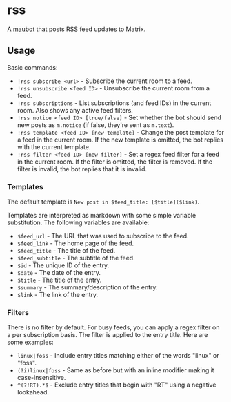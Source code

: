 # rss
A [maubot](https://github.com/maubot/maubot) that posts RSS feed updates to Matrix.

## Usage
Basic commands:

* `!rss subscribe <url>` - Subscribe the current room to a feed.
* `!rss unsubscribe <feed ID>` - Unsubscribe the current room from a feed.
* `!rss subscriptions` - List subscriptions (and feed IDs) in the current room.
  Also shows any active feed filters.
* `!rss notice <feed ID> [true/false]` - Set whether the bot should send new
  posts as `m.notice` (if false, they're sent as `m.text`).
* `!rss template <feed ID> [new template]` - Change the post template for a
  feed in the current room. If the new template is omitted, the bot replies
  with the current template.
* `!rss filter <feed ID> [new filter]` - Set a regex feed filter for a feed
  in the current room. If the filter is omitted, the filter is removed. If
  the filter is invalid, the bot replies that it is invalid.

### Templates
The default template is `New post in $feed_title: [$title]($link)`.

Templates are interpreted as markdown with some simple variable substitution.
The following variables are available:

* `$feed_url` - The URL that was used to subscribe to the feed.
* `$feed_link` - The home page of the feed.
* `$feed_title` - The title of the feed.
* `$feed_subtitle` - The subtitle of the feed.
* `$id` - The unique ID of the entry.
* `$date` - The date of the entry.
* `$title` - The title of the entry.
* `$summary` - The summary/description of the entry.
* `$link` - The link of the entry.

### Filters
There is no filter by default. For busy feeds, you can apply a regex filter on a per subscription basis.
The filter is applied to the entry title. Here are some examples:

* `linux|foss` - Include entry titles matching either of the words "linux" or "foss".
* `(?i)linux|foss` - Same as before but with an inline modifier making it case-insensitive.
* `^(?!RT).*$` - Exclude entry titles that begin with "RT" using a negative lookahead.
